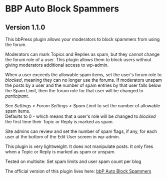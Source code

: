 # BBP Auto Block Spammers
## Version 1.1.0

This bbPress plugin allows your moderators to block spammers from using the forum. 

Moderators can mark Topics and Replies as spam, but they cannot change the forum role of a user.  This plugin allows them to block users without giving moderators additional access to wp-admin.  

When a user exceeds the allowable spam items, set the user's forum role to *blocked*, meaning they can no longer use the forums.  If moderators unspam the posts by a user and the number of spam entries by that user falls below the Spam Limit, then the forum role for that user will be changed to *participant*. 

See *Settings > Forum Settings > Spam Limit* to set the number of allowable spam items.<br>
Defaults to 0 - which means that a user's role will be changed to *blocked* the first time their Topic or Reply is marked as spam.

Site admins can review and set the number of spam flags, if any, for each user at the bottom of the Edit User screen in wp-admin.

This plugin is very lightweight. It does not manipulate posts. It only fires when a Topic or Reply is marked as spam or unspam. 


Tested on multisite: Set spam limits and user spam count per blog

The official version of this plugin lives here:
[bbP Auto Block Spammers](https://wordpress.org/plugins/bbp-auto-block-spammers/)